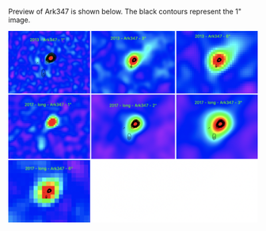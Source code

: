 Preview of Ark347 is shown below. The black contours represent the 1" image. 

![Ark347](Ark347.png "Ark347")
